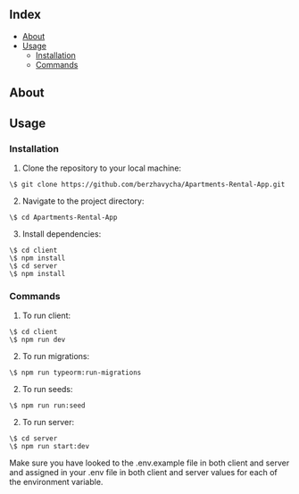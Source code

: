 ## Index

- [About](#about)
- [Usage](#usage)
  - [Installation](#installation)
  - [Commands](#commands)


## About

## Usage

### Installation

1. Clone the repository to your local machine: 
```
\$ git clone https://github.com/berzhavycha/Apartments-Rental-App.git
```
2. Navigate to the project directory:
```
\$ cd Apartments-Rental-App
```
3. Install dependencies: 
```
\$ cd client
\$ npm install 
\$ cd server 
\$ npm install 
```


### Commands
1. To run client: 
```
\$ cd client
\$ npm run dev
```
2. To run migrations: 
```
\$ npm run typeorm:run-migrations
```
2. To run seeds: 
```
\$ npm run run:seed
```
2. To run server: 
```
\$ cd server 
\$ npm run start:dev 
```

Make sure you have looked to the .env.example file in both client and server and assigned in your .env file in both client and server values for each of the environment variable.
